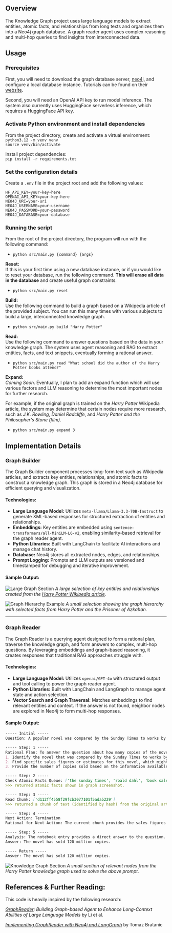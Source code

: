 ## Overview
The Knowledge Graph project uses large language models to extract entities, atomic facts, and relationships from long texts and organizes them into a Neo4j graph database. A graph reader agent uses complex reasoning and multi-hop queries to find insights from interconnected data.

## Usage

### Prerequisites
First, you will need to download the graph database server, [neo4j](https://neo4j.com/download/), and configure a local database instance. Tutorials can be found on their [website](https://neo4j.com/docs/getting-started/appendix/tutorials/guide-cypher-basics/).

Second, you will need an OpenAI API key to run model inference. The system also currently uses HuggingFace serverless inference, which requires a HuggingFace API key.
  
### Activate Python environment and install dependencies

From the project directory, create and activate a virtual environment:  
`python3.12 -m venv venv`  
`source venv/bin/activate`

Install project dependencies:  
`pip install -r requirements.txt`

### Set the configuration details

Create a `.env` file in the project root and add the following values:
```
HF_API_KEY=your-key-here
OPENAI_API_KEY=your-key-here
NEO4J_URI=your-uri
NEO4J_USERNAME=your-username
NEO4J_PASSWORD=your-password
NEO4J_DATABASE=your-database
```

### Running the script
From the root of the project directory, the program will run with the following command:  
* `python src/main.py {command} {args}`  

**Reset:**  
If this is your first time using a new database instance, or if you would like to reset your database, run the following command. **This will erase all data in the database** and create useful graph constraints.
* `python src/main.py reset`
  
**Build:**  
Use the following command to build a graph based on a Wikipedia article of the provided subject. You can run this many times with various subjects to build a large, interconnected knowledge graph.
* `python src/main.py build "Harry Potter"`

**Read:**  
Use the following command to answer questions based on the data in your knowledge graph. The system uses agent reasoning and RAG to extract entities, facts, and text snippets, eventually forming a rational answer.
* `python src/main.py read "What school did the author of the Harry Potter books attend?"`

**Expand:**  
*Coming Soon.* Eventually, I plan to add an expand function which will use various factors and LLM reasoning to determine the most important nodes for further research. 

For example, if the original graph is trained on the *Harry Potter* Wikipedia article, the system may determine that certain nodes require more research, such as *J.K. Rowling*, *Daniel Radcliffe*, and *Harry Potter and the Philosopher's Stone (film)*.
* `python src/main.py expand 3`

## Implementation Details

### Graph Builder

The Graph Builder component processes long-form text such as Wikipedia articles, and extracts key entities, relationships, and atomic facts to construct a knowledge graph. This graph is stored in a Neo4j database for efficient querying and visualization.

#### Technologies:
- **Large Language Model:** Utilizes `meta-llama/Llama-3.3-70B-Instruct` to generate XML-based responses for structured extraction of entities and relationships.
- **Embeddings:** Key entities are embedded using `sentence-transformers/all-MiniLM-L6-v2`, enabling similarity-based retrieval for the graph reader agent.
- **Python Libraries:** Built with LangChain to facilitate AI interactions and manage chat history.
- **Database:** Neo4j stores all extracted nodes, edges, and relationships.
- **Prompt Logging:** Prompts and LLM outputs are versioned and timestamped for debugging and iterative improvement.

#### Sample Output:
![Large Graph Section](https://www.jboesch.com/assets/knowledge-graph/hp-full-graph.jpg)
*A large selection of key entities and relationships created from the [Harry Potter Wikipedia article](https://en.wikipedia.org/wiki/Harry_Potter).*

![Graph Hierarchy Example](https://www.jboesch.com/assets/knowledge-graph/hp-graph-segment-3.png)
*A small selection showing the graph hierarchy with selected facts from *Harry Potter and the Prisoner of Azkaban*.*

---

### Graph Reader

The Graph Reader is a querying agent designed to form a rational plan, traverse the knowledge graph, and form answers to complex, multi-hop questions. By leveraging embeddings and graph-based reasoning, it creates responses that traditional RAG approaches struggle with.

#### Technologies:
- **Large Language Model:** Utilizes `openai/GPT-4o` with structured output and tool calling to power the graph reader agent.
- **Python Libraries:** Built with LangChain and LangGraph to manage agent state and action selection.
- **Vector Search and Graph Traversal:** Matches embeddings to find relevant entities and context. If the answer is not found, neighbor nodes are explored in Neo4j to form multi-hop responses.

#### Sample Output:
```markdown
----- Initial -----
Question: A popular novel was compared by the Sunday Times to works by Roald Dahls. How many copies of this novel have been sold?

----- Step: 1 -----
Rational Plan: To answer the question about how many copies of the novel have been sold, we need to:
1. Identify the novel that was compared by the Sunday Times to works by Roald Dahl.
2. Find specific sales figures or estimates for this novel, which might be mentioned in the article.
3. Provide the number of copies sold based on the information available in the article.

----- Step: 2 -----
Check Atomic Facts Queue: ['the sunday times', 'roald dahl', 'book sales', '8.3 million copies', '10.8 million copies']
>>> returned atomic facts shown in graph screenshot.

----- Step: 3 -----
Read Chunk: ['d112ff4558f29fcb3077101f5ada5229']
>>> returned a chunk of text (identified by hash) from the original article related to the above facts.

----- Step: 4 -----
Next Action: Termination
Rational for Next Action: The current chunk provides the sales figures for Harry Potter and the Philosopher's Stone, which is the novel compared to Roald Dahl's works by the Sunday Times. Therefore, the information needed to answer the question is complete.

----- Step: 5 -----
Analysis: The notebook entry provides a direct answer to the question. It states that the novel Harry Potter and the Philosopher's Stone was compared by the Sunday Times to works by Roald Dahl and that it has sold 120 million copies. There is no conflicting information or need for further analysis as the notebook content is clear and directly answers the question.
Answer: The novel has sold 120 million copies.

----- Return -----
Answer: The novel has sold 120 million copies.
```

![Knowledge Graph Section](https://www.jboesch.com/assets/knowledge-graph/hp-graph-segment.jpg)
*A small section of relevant nodes from the Harry Potter knowledge graph used to solve the above prompt.*

## References & Further Reading:

This code is heavily inspired by the following research:

*[GraphReader](https://arxiv.org/abs/2406.14550): Building Graph-based Agent to Enhance Long-Context Abilities of Large Language Models* by Li et al.

*[Implementing GraphReader with Neo4j and LangGraph](https://towardsdatascience.com/implementing-graphreader-with-neo4j-and-langgraph-e4c73826a8b7)* by Tomaz Bratanic